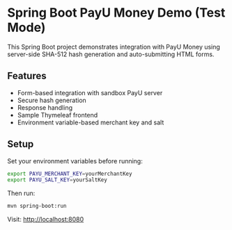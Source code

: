 # Spring Boot PayU Money Demo (Test Mode)

This Spring Boot project demonstrates integration with PayU Money using server-side SHA-512 hash generation and auto-submitting HTML forms.

## Features
- Form-based integration with sandbox PayU server
- Secure hash generation
- Response handling
- Sample Thymeleaf frontend
- Environment variable-based merchant key and salt

## Setup

Set your environment variables before running:

```bash
export PAYU_MERCHANT_KEY=yourMerchantKey
export PAYU_SALT_KEY=yourSaltKey
```

Then run:

```bash
mvn spring-boot:run
```

Visit: [http://localhost:8080](http://localhost:8080)
